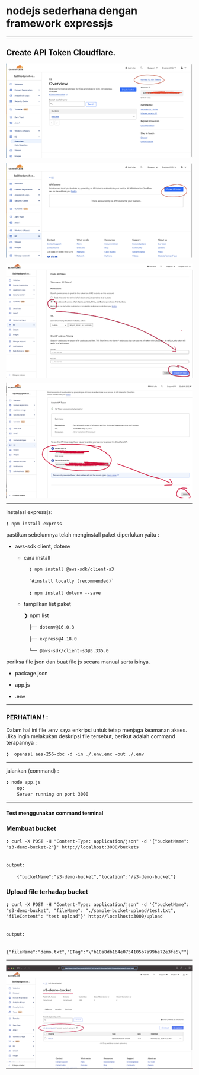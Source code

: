 # nodejs sederhana dengan framework expressjs #

---

## Create API Token Cloudflare.

<p align="center">
    <img src="./gambar-petunjuk/001_ss_R2-cloudflarestorage.png" alt="001_ss_R2-cloudflarestorage" style="display: block; margin: 0 auto;">
</p>

<p align="center">
    <img src="./gambar-petunjuk/002_ss_R2-cloudflarestorage.png" alt="002_ss_R2-cloudflarestorage" style="display: block; margin: 0 auto;">
</p>

<p align="center">
    <img src="./gambar-petunjuk/003_ss_R2-cloudflarestorage.png" alt="003_ss_R2-cloudflarestorage" style="display: block; margin: 0 auto;">
</p>

<p align="center">
    <img src="./gambar-petunjuk/004_ss_R2-cloudflarestorage.png" alt="004_ss_R2-cloudflarestorage" style="display: block; margin: 0 auto;">
</p>

---

instalasi expressjs:

    ❯ npm install express


pastikan sebelumnya telah menginstall paket diperlukan yaitu :

- aws-sdk client, dotenv

    - cara install

            ❯ npm install @aws-sdk/client-s3

            `#install locally (recommended)`

            ❯ npm install dotenv --save

    - tampilkan list paket
    
        ❯ npm list

            ├── dotenv@16.0.3

            ├── express@4.18.0
        
            └── @aws-sdk/client-s3@3.335.0


periksa file json dan buat file js secara manual serta isinya.

- package.json

- app.js

- .env

---

### PERHATIAN ! :

Dalam hal ini file .env saya enkripsi untuk tetap menjaga keamanan akses. Jika ingin melakukan deskripsi file tersebut, berikut adalah command terapannya :

    ❯  openssl aes-256-cbc -d -in ./.env.enc -out ./.env

---


jalankan (command) :

    ❯ node app.js
        op:
        Server running on port 3000


---

#### Test menggunakan command terminal
### Membuat bucket

    ❯ curl -X POST -H "Content-Type: application/json" -d '{"bucketName": "s3-demo-bucket-2"}' http://localhost:3000/buckets


    output:

        {"bucketName":"s3-demo-bucket","location":"/s3-demo-bucket"}

### Upload file terhadap bucket

    ❯ curl -X POST -H "Content-Type: application/json" -d '{"bucketName": "s3-demo-bucket", "fileName": "./sample-bucket-upload/test.txt", "fileContent": "test upload"}' http://localhost:3000/upload


    output:

        {"fileName":"demo.txt","ETag":"\"b10a8db164e0754105b7a99be72e3fe5\""}
        

---


<p align="center">
    <img src="./gambar-petunjuk/005_ss_R2-cloudflarestorage.png" alt="005_ss_R2-cloudflarestorage" style="display: block; margin: 0 auto;">
</p>